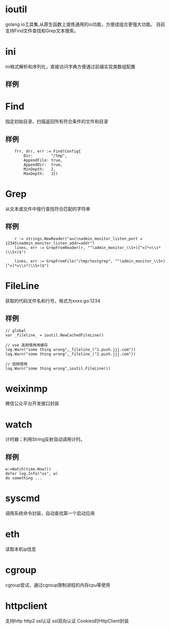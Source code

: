 # ioutil
golang io工具集,从原生函数上提炼通用的io功能，方便成组合更强大功能。
目前支持Find文件查找和Grep文本搜索。

# ini

ini格式解析和序列化，直接访问字典方便通过前缀实现类数组配置

## 样例

# Find
指定初始目录，扫描返回所有符合条件的文件和目录

## 样例
```cassandraql
	frr, drr, err := Find(Config{
		Dir:        "/tmp",
		AppendFile: true,
		AppendDir:  true,
		MinDepth:   2,
		MaxDepth:   3})
```

# Grep
从文本或文件中按行查找符合匹配的字符串

## 样例
```cassandraql
	r := strings.NewReader("a=c\nadmin_monitor_listen_port = 12345\nadmin_monitor_listen_addr=addr")
	lines, err := GrepFromReader(r, "^(admin_monitor_\\S+)[^=]*=\\s*(\\S+)$")
```

```cassandraql
	lines, err := GrepFromFile("/tmp/testgrep", "^(admin_monitor_\\S+)[^=]*=\\s*(\\S+)$")
```


# FileLine
获取的代码文件名和行号，格式为xxxx.go:1234

## 样例

```cassandraql
// global
var _fileline_ = ioutil.NewCachedFileLine()

// use 高频使用用缓存
log.Warn("some thing wrong",_fileline_("1.push.jjj.com"))
log.Warn("some thing wrong",_fileline_("2.push.jjj.com"))

// 低频使用
log.Warn("some thing wrong",ioutil.FileLine())
```


# weixinmp

微信公众平台开发接口封装

# watch

计时器；利用String反射自动调用计时。

## 样例

```
w:=Watch(time.Now())
defer log.Info("us", w)
do something ...
```

# syscmd

调用系统命令封装，自动查找第一个启动应用

# eth

读取本机ip信息

# cgroup

cgroup尝试，通过cgroup限制进程的内存cpu等使用

# httpclient

支持http http2 ssl认证 ssl双向认证 Cookies的HttpClient封装